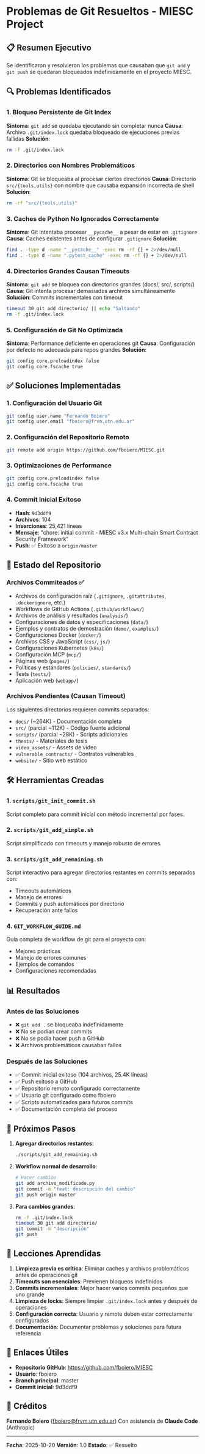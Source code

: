 # Problemas de Git Resueltos - MIESC Project

## 📋 Resumen Ejecutivo

Se identificaron y resolvieron los problemas que causaban que `git add` y `git push` se quedaran bloqueados indefinidamente en el proyecto MIESC.

## 🔍 Problemas Identificados

### 1. Bloqueo Persistente de Git Index
**Síntoma**: `git add` se quedaba ejecutando sin completar nunca
**Causa**: Archivo `.git/index.lock` quedaba bloqueado de ejecuciones previas fallidas
**Solución**:
```bash
rm -f .git/index.lock
```

### 2. Directorios con Nombres Problemáticos
**Síntoma**: Git se bloqueaba al procesar ciertos directorios
**Causa**: Directorio `src/{tools,utils}` con nombre que causaba expansión incorrecta de shell
**Solución**:
```bash
rm -rf "src/{tools,utils}"
```

### 3. Caches de Python No Ignorados Correctamente
**Síntoma**: Git intentaba procesar `__pycache__` a pesar de estar en `.gitignore`
**Causa**: Caches existentes antes de configurar `.gitignore`
**Solución**:
```bash
find . -type d -name "__pycache__" -exec rm -rf {} + 2>/dev/null
find . -type d -name ".pytest_cache" -exec rm -rf {} + 2>/dev/null
```

### 4. Directorios Grandes Causan Timeouts
**Síntoma**: `git add` se bloquea con directorios grandes (docs/, src/, scripts/)
**Causa**: Git intenta procesar demasiados archivos simultáneamente
**Solución**: Commits incrementales con timeout
```bash
timeout 30 git add directorio/ || echo "Saltando"
rm -f .git/index.lock
```

### 5. Configuración de Git No Optimizada
**Síntoma**: Performance deficiente en operaciones git
**Causa**: Configuración por defecto no adecuada para repos grandes
**Solución**:
```bash
git config core.preloadindex false
git config core.fscache true
```

## ✅ Soluciones Implementadas

### 1. Configuración del Usuario Git
```bash
git config user.name "Fernando Boiero"
git config user.email "fboiero@frvm.utn.edu.ar"
```

### 2. Configuración del Repositorio Remoto
```bash
git remote add origin https://github.com/fboiero/MIESC.git
```

### 3. Optimizaciones de Performance
```bash
git config core.preloadindex false
git config core.fscache true
```

### 4. Commit Inicial Exitoso
- **Hash**: `9d3ddf9`
- **Archivos**: 104
- **Inserciones**: 25,421 líneas
- **Mensaje**: "chore: initial commit - MIESC v3.x Multi-chain Smart Contract Security Framework"
- **Push**: ✅ Exitoso a `origin/master`

## 📁 Estado del Repositorio

### Archivos Commiteados ✅
- Archivos de configuración raíz (`.gitignore`, `.gitattributes`, `.dockerignore`, etc.)
- Workflows de GitHub Actions (`.github/workflows/`)
- Archivos de análisis y resultados (`analysis/`)
- Configuraciones de datos y especificaciones (`data/`)
- Ejemplos y contratos de demostración (`demo/`, `examples/`)
- Configuraciones Docker (`docker/`)
- Archivos CSS y JavaScript (`css/`, `js/`)
- Configuraciones Kubernetes (`k8s/`)
- Configuración MCP (`mcp/`)
- Páginas web (`pages/`)
- Políticas y estándares (`policies/`, `standards/`)
- Tests (`tests/`)
- Aplicación web (`webapp/`)

### Archivos Pendientes (Causan Timeout)
Los siguientes directorios requieren commits separados:
- `docs/` (~264K) - Documentación completa
- `src/` (parcial ~112K) - Código fuente adicional
- `scripts/` (parcial ~28K) - Scripts adicionales
- `thesis/` - Materiales de tesis
- `video_assets/` - Assets de video
- `vulnerable_contracts/` - Contratos vulnerables
- `website/` - Sitio web estático

## 🛠️ Herramientas Creadas

### 1. `scripts/git_init_commit.sh`
Script completo para commit inicial con método incremental por fases.

### 2. `scripts/git_add_simple.sh`
Script simplificado con timeouts y manejo robusto de errores.

### 3. `scripts/git_add_remaining.sh`
Script interactivo para agregar directorios restantes en commits separados con:
- Timeouts automáticos
- Manejo de errores
- Commits y push automáticos por directorio
- Recuperación ante fallos

### 4. `GIT_WORKFLOW_GUIDE.md`
Guía completa de workflow de git para el proyecto con:
- Mejores prácticas
- Manejo de errores comunes
- Ejemplos de comandos
- Configuraciones recomendadas

## 📊 Resultados

### Antes de las Soluciones
- ❌ `git add .` se bloqueaba indefinidamente
- ❌ No se podían crear commits
- ❌ No se podía hacer push a GitHub
- ❌ Archivos problemáticos causaban fallos

### Después de las Soluciones
- ✅ Commit inicial exitoso (104 archivos, 25.4K líneas)
- ✅ Push exitoso a GitHub
- ✅ Repositorio remoto configurado correctamente
- ✅ Usuario git configurado como fboiero
- ✅ Scripts automatizados para futuros commits
- ✅ Documentación completa del proceso

## 🚀 Próximos Pasos

1. **Agregar directorios restantes**:
   ```bash
   ./scripts/git_add_remaining.sh
   ```

2. **Workflow normal de desarrollo**:
   ```bash
   # Hacer cambios
   git add archivo_modificado.py
   git commit -m "feat: descripción del cambio"
   git push origin master
   ```

3. **Para cambios grandes**:
   ```bash
   rm -f .git/index.lock
   timeout 30 git add directorio/
   git commit -m "descripción"
   git push
   ```

## 📝 Lecciones Aprendidas

1. **Limpieza previa es crítica**: Eliminar caches y archivos problemáticos antes de operaciones git
2. **Timeouts son esenciales**: Previenen bloqueos indefinidos
3. **Commits incrementales**: Mejor hacer varios commits pequeños que uno grande
4. **Limpieza de locks**: Siempre limpiar `.git/index.lock` antes y después de operaciones
5. **Configuración correcta**: Usuario y remote deben estar correctamente configurados
6. **Documentación**: Documentar problemas y soluciones para futura referencia

## 🔗 Enlaces Útiles

- **Repositorio GitHub**: https://github.com/fboiero/MIESC
- **Usuario**: fboiero
- **Branch principal**: master
- **Commit inicial**: 9d3ddf9

## 👥 Créditos

**Fernando Boiero** (fboiero@frvm.utn.edu.ar)
Con asistencia de **Claude Code** (Anthropic)

---

**Fecha**: 2025-10-20
**Versión**: 1.0
**Estado**: ✅ Resuelto
